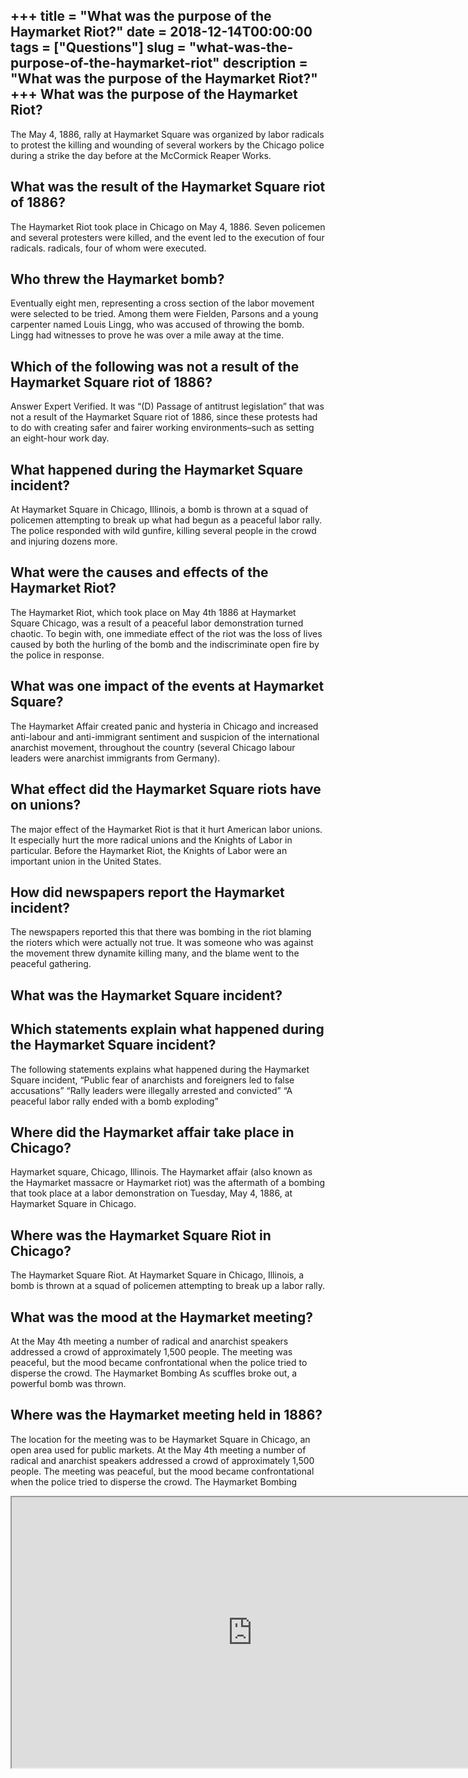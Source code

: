 +++
title = "What was the purpose of the Haymarket Riot?"
date = 2018-12-14T00:00:00
tags = ["Questions"]
slug = "what-was-the-purpose-of-the-haymarket-riot"
description = "What was the purpose of the Haymarket Riot?"
+++
What was the purpose of the Haymarket Riot?
-------------------------------------------

The May 4, 1886, rally at Haymarket Square was organized by labor radicals to protest the killing and wounding of several workers by the Chicago police during a strike the day before at the McCormick Reaper Works.

What was the result of the Haymarket Square riot of 1886?
---------------------------------------------------------

The Haymarket Riot took place in Chicago on May 4, 1886. Seven policemen and several protesters were killed, and the event led to the execution of four radicals. radicals, four of whom were executed.

Who threw the Haymarket bomb?
-----------------------------

Eventually eight men, representing a cross section of the labor movement were selected to be tried. Among them were Fielden, Parsons and a young carpenter named Louis Lingg, who was accused of throwing the bomb. Lingg had witnesses to prove he was over a mile away at the time.

Which of the following was not a result of the Haymarket Square riot of 1886?
-----------------------------------------------------------------------------

Answer Expert Verified. It was “(D) Passage of antitrust legislation” that was not a result of the Haymarket Square riot of 1886, since these protests had to do with creating safer and fairer working environments–such as setting an eight-hour work day.

What happened during the Haymarket Square incident?
---------------------------------------------------

At Haymarket Square in Chicago, Illinois, a bomb is thrown at a squad of policemen attempting to break up what had begun as a peaceful labor rally. The police responded with wild gunfire, killing several people in the crowd and injuring dozens more.

What were the causes and effects of the Haymarket Riot?
-------------------------------------------------------

The Haymarket Riot, which took place on May 4th 1886 at Haymarket Square Chicago, was a result of a peaceful labor demonstration turned chaotic. To begin with, one immediate effect of the riot was the loss of lives caused by both the hurling of the bomb and the indiscriminate open fire by the police in response.

What was one impact of the events at Haymarket Square?
------------------------------------------------------

The Haymarket Affair created panic and hysteria in Chicago and increased anti-labour and anti-immigrant sentiment and suspicion of the international anarchist movement, throughout the country (several Chicago labour leaders were anarchist immigrants from Germany).

What effect did the Haymarket Square riots have on unions?
----------------------------------------------------------

The major effect of the Haymarket Riot is that it hurt American labor unions. It especially hurt the more radical unions and the Knights of Labor in particular. Before the Haymarket Riot, the Knights of Labor were an important union in the United States.

How did newspapers report the Haymarket incident?
-------------------------------------------------

The newspapers reported this that there was bombing in the riot blaming the rioters which were actually not true. It was someone who was against the movement threw dynamite killing many, and the blame went to the peaceful gathering.

What was the Haymarket Square incident?
---------------------------------------

Which statements explain what happened during the Haymarket Square incident?
----------------------------------------------------------------------------

The following statements explains what happened during the Haymarket Square incident, “Public fear of anarchists and foreigners led to false accusations” “Rally leaders were illegally arrested and convicted” “A peaceful labor rally ended with a bomb exploding”

Where did the Haymarket affair take place in Chicago?
-----------------------------------------------------

Haymarket square, Chicago, Illinois. The Haymarket affair (also known as the Haymarket massacre or Haymarket riot) was the aftermath of a bombing that took place at a labor demonstration on Tuesday, May 4, 1886, at Haymarket Square in Chicago.

Where was the Haymarket Square Riot in Chicago?
-----------------------------------------------

The Haymarket Square Riot. At Haymarket Square in Chicago, Illinois, a bomb is thrown at a squad of policemen attempting to break up a labor rally.

What was the mood at the Haymarket meeting?
-------------------------------------------

At the May 4th meeting a number of radical and anarchist speakers addressed a crowd of approximately 1,500 people. The meeting was peaceful, but the mood became confrontational when the police tried to disperse the crowd. The Haymarket Bombing As scuffles broke out, a powerful bomb was thrown.

Where was the Haymarket meeting held in 1886?
---------------------------------------------

The location for the meeting was to be Haymarket Square in Chicago, an open area used for public markets. At the May 4th meeting a number of radical and anarchist speakers addressed a crowd of approximately 1,500 people. The meeting was peaceful, but the mood became confrontational when the police tried to disperse the crowd. The Haymarket Bombing

<iframe allow="accelerometer; autoplay; clipboard-write; encrypted-media; gyroscope; picture-in-picture" allowfullscreen="" class="__youtube_prefs__  epyt-is-override  no-lazyload" data-no-lazy="1" data-origheight="433" data-origwidth="770" data-skipgform_ajax_framebjll="" height="433" id="_ytid_44493" loading="lazy" src="https://www.youtube.com/embed/6okibrpyeUs?enablejsapi=1&autoplay=0&cc_load_policy=0&cc_lang_pref=&iv_load_policy=1&loop=0&modestbranding=0&rel=1&fs=1&playsinline=0&autohide=2&theme=dark&color=red&controls=1&" title="YouTube player" width="770"></iframe>